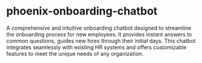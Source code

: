 # phoenix-onboarding-chatbot
A comprehensive and intuitive onboarding chatbot designed to streamline the onboarding process for new employees. It provides instant answers to common questions, guides new hires through their initial days. This chatbot integrates seamlessly with existing HR systems and offers customizable features to meet the unique needs of any organization.
